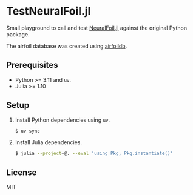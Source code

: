 # TestNeuralFoil.jl

Small playground to call and test [NeuralFoil.jl](https://github.com/byuflowlab/NeuralFoil.jl)
against the original Python package.

The airfoil database was created using [airfoildb](https://github.com/gabrielbdsantos/airfoildb).

## Prerequisites

- Python >= 3.11 and `uv`.
- Julia >= 1.10

## Setup

1. Install Python dependencies using `uv`.

    ```bash
    $ uv sync
    ```

2. Install Julia dependencies.

    ```bash
    $ julia --project=@. --eval 'using Pkg; Pkg.instantiate()'
    ```

## License

MIT
